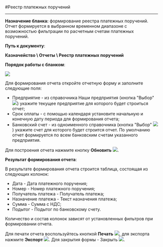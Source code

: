 ﻿#Реестр платежных поручений

----------
**Назначение бланка:**  формирование реестра платежных поручений. Отчет формируется в выбранном временном диапазоне с возможностью фильтрации по расчетным счетам платежных поручений.

**Путь к документу**:

**Казначейство \ Отчеты \ Реестр платежных поручений**

**Порядок работы с бланком**:

![](topic:AddFiles.Screenshot_1625.jpg)

Для формирования отчета откройте отчетную форму и заполните следующие поля:

- Предприятие - из справочника Наши предприятия (кнопка  "Выбор" ![](topic:AddFiles.Btn_select.png)) укажите текущее предприятие для которого будет строиться отчет;
- Срок оплаты - с помощью календаря установите начальную и конечную дату периода для формирования отчета;
- Банковский счет -  из одноименного справочника (кнопка  "Выбор" ![](topic:AddFiles.Btn_select.png)) укажите счет для которого будет строится отчет. По умолчанию отчет формируется по всем банковским счетам указанного предприятия.

Для построения отчета нажмите кнопку **Обновить** ![](topic:AddFiles.Btn_Refresh.png).

**Результат формирования отчета**: 

В результате формирования отчета строится таблица, состоящая из следующих колонок:

* Дата - Дата платежного поручения;
* Номер   - Номер платежного поручения;
* Получатель платежа      - Получатель платежа;
* Назначение платежа      - Текст назначения платежа;
* Сумма - Сумма с НДС;
* Подытог - Подытог по банковскому счету.

Количество и состав колонок зависят от установленных фильтров при формировании отчета.

Для печати отчета воспользуйтесь кнопкой **Печать**  ![](topic:AddFiles.Btn_print.png), для экспорта  нажмите **Экспорт**  ![](topic:AddFiles.Btn_downloads.png). Для закрытия формы - Закрыть  ![](topic:AddFiles.BtnCloseCancel.png).



